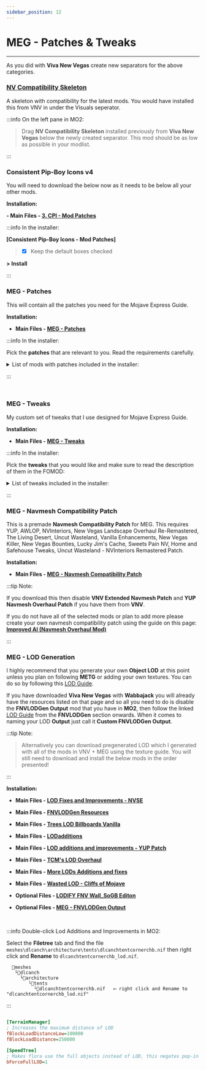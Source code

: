 ```yaml
---
sidebar_position: 12
---
```


# MEG - Patches & Tweaks

---

As you did with **Viva New Vegas** create new separators for the above categories.

### [NV Compatibility Skeleton](https://www.nexusmods.com/newvegas/mods/68776)

A skeleton with compatibility for the latest mods. You would have installed this from VNV in under the Visuals seperator.

:::info On the left pane in MO2:

> Drag **NV Compatibility Skeleton** installed previously from **Viva New Vegas** below the newly created separator. This mod should be as low as possible in your modlist.

:::


### Consistent Pip-Boy Icons v4

You will need to download the below now as it needs to be below all your other mods.

**Installation:**

**- Main Files - [3. CPI - Mod Patches](https://www.nexusmods.com/newvegas/mods/65046?tab=files)**

:::info In the installer:

**[Consistent Pip-Boy Icons - Mod Patches]**

> - [x] Keep the default boxes checked

**> Install**

:::

### MEG - Patches

This will contain all the patches you need for the Mojave Express Guide.

**Installation:**

- **Main Files - [MEG - Patches](https://www.nexusmods.com/newvegas/mods/80444?tab=files)**

:::info In the installer:

Pick the **patches** that are relevant to you. Read the requirements carefully.

<details>
<summary> List of mods with patches included in the installer: </summary>

- Landscape Texture Improvements - NVLORR Patch

- Landscape Texture Improvements - AWOLP Patch

- EVEM - Another Millenia Patch

- EVEM - Supplemental Ammo Patch

- Uncut Wasteland - NV Interiors Remastered Patch

- FPGE - New Vegas Landscape Overhaul Re-Remastered Patch

- Character Expansions Revised Patches

- B42 Dropmag Fixed Meshes Patch

- Famine Cyberware Patch - Credit to PlasticPotatoes on nexus

- RAD - Radiation (is) Actually Dangerous - Overhaul - with Injection Fix - Credit to Nechigawara on nexus

- JSRS 2.0 FNV + Another Millenia Sound Patch - Credit to MesserAR on nexus

- Iron Sight Alignment Patch

**>Install**

</details>

:::

<br />

### MEG - Tweaks

My custom set of tweaks that I use designed for Mojave Express Guide.

**Installation:**

- **Main Files - [MEG - Tweaks](https://www.nexusmods.com/newvegas/mods/80444?tab=files)**

:::info In the installer:

Pick the **tweaks** that you would like and make sure to read the description of them in the FOMOD:

<details>
<summary> List of tweaks included in the installer: </summary>

- MEG - JIP LN NVSE Config

- MEG - Stewie Tweaks Config

- ​MEG - Helmet Armor Rebalance (JIP)

- MEG - Simple Vigor Config

- MEG - JAM Config

- MEG - B42 True Leaning Config

- MEG - B42 Optics Config

- MEG - Bullet Trails Config

- MEG - Aim Down Sights Config

- MEG - Contextual HUD Config

**>Install**

</details>

:::


### MEG - Navmesh Compatibility Patch

This is a premade **Navmesh Compatibility Patch** for MEG. This requires YUP, AWLOP, NVInteriors, New Vegas Landscape Overhaul Re-Remastered, The Living Desert, Uncut Wasteland, Vanilla Enhancements, New Vegas Killer, New Vegas Bounties, Lucky Jim's Cache, Sweets Pain NV, Home and Safehouse Tweaks, Uncut Wasteland - NVInteriors Remastered Patch.

**Installation:**

- **Main Files - [MEG - Navmesh Compatibility Patch](https://www.nexusmods.com/newvegas/mods/80444?tab=files)**

:::tip Note:

If you download this then disable **VNV Extended Navmesh Patch** and **YUP Navmesh Overhaul Patch** if you have them from **VNV**.

If you do not have all of the selected mods or plan to add more please create your own navmesh compatibility patch using the guide on this page: **[Improved AI (Navmesh Overhaul Mod)](https://www.nexusmods.com/newvegas/mods/81003)**

:::


### MEG - LOD Generation

I highly recommend that you generate your own **Object LOD** at this point unless you plan on following **METG** or adding your own textures. You can do so by following this [LOD Guide](https://vivanewvegas.moddinglinked.com/lod.html).
  
If you have downloaded **Viva New Vegas** with **Wabbajack** you will already have the resources listed on that page and so all you need to do is disable the **FNVLODGen Output** mod that you have in **MO2**, then follow the linked [LOD Guide](https://vivanewvegas.moddinglinked.com/lod.html) from the **FNVLODGen** section onwards. When it comes to naming your LOD **Output** just call it **Custom FNVLODGen Output**.

:::tip Note: 

> Alternatively you can download pregenerated LOD which I generated with all of the mods in VNV + MEG using the texture guide. You will still need to download and install the below mods in the order presented!

:::

**Installation:**

- **Main Files - [LOD Fixes and Improvements - NVSE](https://www.nexusmods.com/newvegas/mods/84171?tab=files)**

- **Main Files - [FNVLODGen Resources](https://www.nexusmods.com/newvegas/mods/58562?tab=files)**

- **Main Files - [Trees LOD Billboards Vanilla](https://www.nexusmods.com/newvegas/mods/58562?tab=files)**

- **Main Files - [LODadditions](https://www.nexusmods.com/newvegas/mods/61206?tab=files)**

- **Main Files - [LOD additions and improvements - YUP Patch](https://www.nexusmods.com/newvegas/mods/77945?tab=files)**

- **Main Files - [TCM's LOD Overhaul](https://www.nexusmods.com/newvegas/mods/70155?tab=files)**
 
- **Main Files - [More LODs Additions and fixes](https://www.nexusmods.com/newvegas/mods/81751?tab=files)**

- **Main Files - [Wasted LOD - Cliffs of Mojave](https://www.nexusmods.com/newvegas/mods/83316?tab=files)**

- **Optional Files - [LODIFY FNV Wall_SoGB Editon](https://www.nexusmods.com/newvegas/mods/84165?tab=files)**

- **Optional Files - [MEG - FNVLODGen Output](https://www.nexusmods.com/newvegas/mods/80444?tab=files)**

<br />

:::info Double-click Lod Additions and Improvements in MO2:

Select the **Filetree** tab and find the file `meshes\dlcanch\architecture\tents\dlcanchtentcornerchb.nif` then right click and **Rename** to `dlcanchtentcornerchb_lod.nif`.

```
  📁meshes 
   └📁dlcanch 
     └📁architecture
        └📁tents 
          └📁dlcanchtentcornerchb.nif   ⟵ right click and Rename to "dlcanchtentcornerchb_lod.nif"
```

:::


```ini title="To increase LOD Draw Distance add these settings to your falloutcustom.ini:" showLineNumbers

[TerrainManager]
; Increases the maximum distance of LOD  
fBlockLoadDistanceLow=100000  
fBlockLoadDistance=250000  

[SpeedTree]
; Makes flora use the full objects instead of LOD, this negates pop-in  
bForceFullLOD=1  

```

